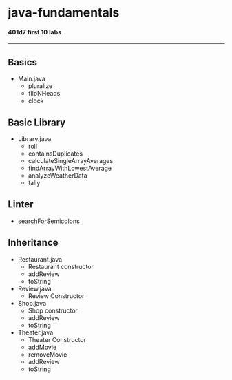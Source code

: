 # java-fundamentals

#### 401d7 first 10 labs

-----------------------------------------------
## Basics
  - Main.java
    - pluralize
    - flipNHeads
    - clock
    
## Basic Library
  - Library.java
    - roll
    - containsDuplicates
    - calculateSingleArrayAverages
    - findArrayWithLowestAverage
    - analyzeWeatherData
    - tally
    
## Linter
  - searchForSemicolons
  
## Inheritance
 - Restaurant.java
    - Restaurant constructor
    - addReview
    - toString
 - Review.java
    - Review Constructor
 - Shop.java
    - Shop constructor
    - addReview
    - toString
 - Theater.java
    - Theater Constructor
    - addMovie
    - removeMovie
    - addReview
    - toString
